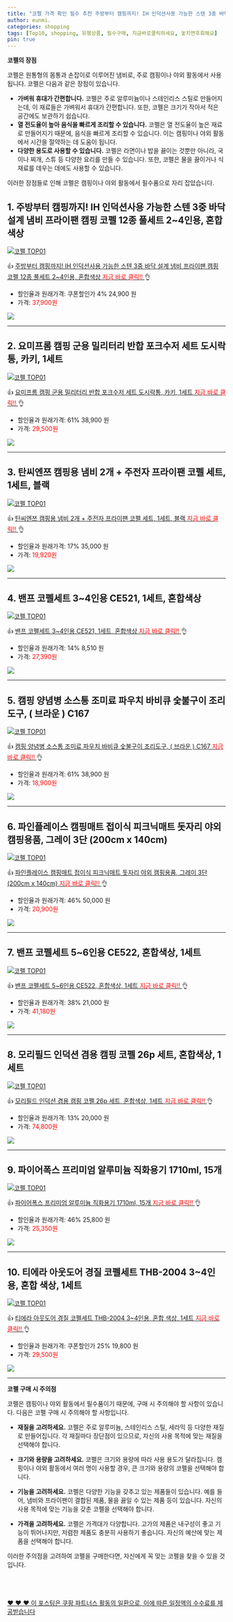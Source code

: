 ```yaml
---
title: "코펠 가격 확인 필수 추천 주방부터 캠핑까지! IH 인덕션사용 가능한 스텐 3중 바닥 설계 냄비 프라이팬 캠핑 코펠 12종 풀세트 2~4인용, 혼합색상 비교 장점 구매가이드"
author: eunmi.
categories: shopping
tags: [Top10, shopping, 유행상품, 필수구매, 지금바로클릭하세요, 놓치면후회해요]
pin: true
---
```

**코펠의 장점**

코펠은 원통형의 몸통과 손잡이로 이루어진 냄비로, 주로 캠핑이나 야외 활동에서 사용됩니다. 코펠은 다음과 같은 장점이 있습니다.

* **가벼워 휴대가 간편합니다.** 코펠은 주로 알루미늄이나 스테인리스 스틸로 만들어지는데, 이 재료들은 가벼워서 휴대가 간편합니다. 또한, 코펠은 크기가 작아서 적은 공간에도 보관하기 쉽습니다.
* **열 전도율이 높아 음식을 빠르게 조리할 수 있습니다.** 코펠은 열 전도율이 높은 재료로 만들어지기 때문에, 음식을 빠르게 조리할 수 있습니다. 이는 캠핑이나 야외 활동에서 시간을 절약하는 데 도움이 됩니다.
* **다양한 용도로 사용할 수 있습니다.** 코펠은 라면이나 밥을 끓이는 것뿐만 아니라, 국이나 찌개, 스튜 등 다양한 요리를 만들 수 있습니다. 또한, 코펠은 물을 끓이거나 식재료를 데우는 데에도 사용할 수 있습니다.

이러한 장점들로 인해 코펠은 캠핑이나 야외 활동에서 필수품으로 자리 잡았습니다.

   

## 1. 주방부터 캠핑까지! IH 인덕션사용 가능한 스텐 3중 바닥 설계 냄비 프라이팬 캠핑 코펠 12종 풀세트 2~4인용, 혼합색상

[![코펠 TOP01](https://thumbnail7.coupangcdn.com/thumbnails/remote/230x230ex/image/vendor_inventory/6507/bff3e09b4f950d4e80bf7b9a3c71c466a37d78258f5fe6f42352b2b77628.jpg)](https://link.coupang.com/re/AFFSDP?lptag=AF3617701&subid=GithubCoopas&pageKey=7619003026&traceid=V0-153&itemId=20195604233&vendorItemId=87043186473)


👍 [주방부터 캠핑까지! IH 인덕션사용 가능한 스텐 3중 바닥 설계 냄비 프라이팬 캠핑 코펠 12종 풀세트 2~4인용, 혼합색상 <font color=red> 지금 바로 클릭!! </font> ](https://link.coupang.com/re/AFFSDP?lptag=AF3617701&subid=GithubCoopas&pageKey=7619003026&traceid=V0-153&itemId=20195604233&vendorItemId=87043186473) 👌 


- 할인율과 원래가격: 쿠폰할인가 4%  24,900   원
- 가격: <span style='color:red'>37,900원</span>

[![](/discount_price.png)](https://link.coupang.com/re/AFFSDP?lptag=AF3617701&subid=GithubCoopas&pageKey=7619003026&traceid=V0-153&itemId=20195604233&vendorItemId=87043186473)

---


   

## 2. 요미프롬 캠핑 군용 밀리터리 반합 포크수저 세트 도시락통, 카키, 1세트

[![코펠 TOP01](https://thumbnail8.coupangcdn.com/thumbnails/remote/230x230ex/image/vendor_inventory/62aa/f3ff44922dff6706fc18cce4452857feef2cf9ec4cc9376b462c7dab5de6.png)](https://link.coupang.com/re/AFFSDP?lptag=AF3617701&subid=GithubCoopas&pageKey=7570443973&traceid=V0-153&itemId=19964040654&vendorItemId=87062705910)


👍 [요미프롬 캠핑 군용 밀리터리 반합 포크수저 세트 도시락통, 카키, 1세트 <font color=red> 지금 바로 클릭!! </font> ](https://link.coupang.com/re/AFFSDP?lptag=AF3617701&subid=GithubCoopas&pageKey=7570443973&traceid=V0-153&itemId=19964040654&vendorItemId=87062705910) 👌 


- 할인율과 원래가격: 61%  38,900   원
- 가격: <span style='color:red'>29,500원</span>

[![](/discount_price.png)](https://link.coupang.com/re/AFFSDP?lptag=AF3617701&subid=GithubCoopas&pageKey=7570443973&traceid=V0-153&itemId=19964040654&vendorItemId=87062705910)

---


   

## 3. 탄씨엔쯔 캠핑용 냄비 2개 + 주전자 프라이팬 코펠 세트, 1세트, 블랙

[![코펠 TOP01](https://thumbnail7.coupangcdn.com/thumbnails/remote/230x230ex/image/vendor_inventory/bb97/5d63f2f6b94dd4e7c700e6f5ad0c778386acccc3ee1565eca58cdcc9507e.jpg)](https://link.coupang.com/re/AFFSDP?lptag=AF3617701&subid=GithubCoopas&pageKey=6423058510&traceid=V0-153&itemId=13827545415&vendorItemId=81077738062)


👍 [탄씨엔쯔 캠핑용 냄비 2개 + 주전자 프라이팬 코펠 세트, 1세트, 블랙 <font color=red> 지금 바로 클릭!! </font> ](https://link.coupang.com/re/AFFSDP?lptag=AF3617701&subid=GithubCoopas&pageKey=6423058510&traceid=V0-153&itemId=13827545415&vendorItemId=81077738062) 👌 


- 할인율과 원래가격: 17%  35,000   원
- 가격: <span style='color:red'>19,920원</span>

[![](/discount_price.png)](https://link.coupang.com/re/AFFSDP?lptag=AF3617701&subid=GithubCoopas&pageKey=6423058510&traceid=V0-153&itemId=13827545415&vendorItemId=81077738062)

---


   

## 4. 밴프 코펠세트 3~4인용 CE521, 1세트, 혼합색상

[![코펠 TOP01](https://thumbnail10.coupangcdn.com/thumbnails/remote/230x230ex/image/retail/images/2023/07/24/16/5/7915734a-aaf7-41d1-8374-c2f989087e47.jpg)](https://link.coupang.com/re/AFFSDP?lptag=AF3617701&subid=GithubCoopas&pageKey=7442495784&traceid=V0-153&itemId=19356233484&vendorItemId=86673086231)


👍 [밴프 코펠세트 3~4인용 CE521, 1세트, 혼합색상 <font color=red> 지금 바로 클릭!! </font> ](https://link.coupang.com/re/AFFSDP?lptag=AF3617701&subid=GithubCoopas&pageKey=7442495784&traceid=V0-153&itemId=19356233484&vendorItemId=86673086231) 👌 


- 할인율과 원래가격: 14%  8,510   원
- 가격: <span style='color:red'>27,390원</span>

[![](/discount_price.png)](https://link.coupang.com/re/AFFSDP?lptag=AF3617701&subid=GithubCoopas&pageKey=7442495784&traceid=V0-153&itemId=19356233484&vendorItemId=86673086231)

---


   

## 5. 캠핑 양념병 소스통 조미료 파우치 바비큐 숯불구이 조리도구, ( 브라운 ) C167

[![코펠 TOP01](https://thumbnail8.coupangcdn.com/thumbnails/remote/230x230ex/image/vendor_inventory/b45d/950bedc58baf79ddc0fbc00b7daa954501d73b033ee2623ab538574c6328.jpeg)](https://link.coupang.com/re/AFFSDP?lptag=AF3617701&subid=GithubCoopas&pageKey=7704366959&traceid=V0-153&itemId=20635844708&vendorItemId=87709651963)


👍 [캠핑 양념병 소스통 조미료 파우치 바비큐 숯불구이 조리도구, ( 브라운 ) C167 <font color=red> 지금 바로 클릭!! </font> ](https://link.coupang.com/re/AFFSDP?lptag=AF3617701&subid=GithubCoopas&pageKey=7704366959&traceid=V0-153&itemId=20635844708&vendorItemId=87709651963) 👌 


- 할인율과 원래가격: 61%  38,900   원
- 가격: <span style='color:red'>18,900원</span>

[![](/discount_price.png)](https://link.coupang.com/re/AFFSDP?lptag=AF3617701&subid=GithubCoopas&pageKey=7704366959&traceid=V0-153&itemId=20635844708&vendorItemId=87709651963)

---


   

## 6. 파인플레이스 캠핑매트 접이식 피크닉매트 돗자리 야외 캠핑용품, 그레이 3단 (200cm x 140cm)

[![코펠 TOP01](https://thumbnail9.coupangcdn.com/thumbnails/remote/230x230ex/image/vendor_inventory/1e82/828fbc2dfe34ec60f6770017511d4ef16059a3b44f1b5f8e09fbea8ccf47.png)](https://link.coupang.com/re/AFFSDP?lptag=AF3617701&subid=GithubCoopas&pageKey=6643492705&traceid=V0-153&itemId=15195659811&vendorItemId=82804738647)


👍 [파인플레이스 캠핑매트 접이식 피크닉매트 돗자리 야외 캠핑용품, 그레이 3단 (200cm x 140cm) <font color=red> 지금 바로 클릭!! </font> ](https://link.coupang.com/re/AFFSDP?lptag=AF3617701&subid=GithubCoopas&pageKey=6643492705&traceid=V0-153&itemId=15195659811&vendorItemId=82804738647) 👌 


- 할인율과 원래가격: 46%  50,000   원
- 가격: <span style='color:red'>20,900원</span>

[![](/discount_price.png)](https://link.coupang.com/re/AFFSDP?lptag=AF3617701&subid=GithubCoopas&pageKey=6643492705&traceid=V0-153&itemId=15195659811&vendorItemId=82804738647)

---


   

## 7. 밴프 코펠세트 5~6인용 CE522, 혼합색상, 1세트

[![코펠 TOP01](https://thumbnail9.coupangcdn.com/thumbnails/remote/230x230ex/image/retail/images/2023/07/24/16/1/652e090e-35a5-4cd1-8744-c26bc98eda87.jpg)](https://link.coupang.com/re/AFFSDP?lptag=AF3617701&subid=GithubCoopas&pageKey=7485909827&traceid=V0-153&itemId=19565198458&vendorItemId=86673086459)


👍 [밴프 코펠세트 5~6인용 CE522, 혼합색상, 1세트 <font color=red> 지금 바로 클릭!! </font> ](https://link.coupang.com/re/AFFSDP?lptag=AF3617701&subid=GithubCoopas&pageKey=7485909827&traceid=V0-153&itemId=19565198458&vendorItemId=86673086459) 👌 


- 할인율과 원래가격: 38%  21,000   원
- 가격: <span style='color:red'>41,180원</span>

[![](/discount_price.png)](https://link.coupang.com/re/AFFSDP?lptag=AF3617701&subid=GithubCoopas&pageKey=7485909827&traceid=V0-153&itemId=19565198458&vendorItemId=86673086459)

---


   

## 8. 모리필드 인덕션 겸용 캠핑 코펠 26p 세트, 혼합색상, 1세트

[![코펠 TOP01](https://thumbnail6.coupangcdn.com/thumbnails/remote/230x230ex/image/retail/images/2023/04/21/13/2/327253d6-7eae-4917-9684-c291a140c9bb.jpg)](https://link.coupang.com/re/AFFSDP?lptag=AF3617701&subid=GithubCoopas&pageKey=7284292918&traceid=V0-153&itemId=18604035537&vendorItemId=85740000234)


👍 [모리필드 인덕션 겸용 캠핑 코펠 26p 세트, 혼합색상, 1세트 <font color=red> 지금 바로 클릭!! </font> ](https://link.coupang.com/re/AFFSDP?lptag=AF3617701&subid=GithubCoopas&pageKey=7284292918&traceid=V0-153&itemId=18604035537&vendorItemId=85740000234) 👌 


- 할인율과 원래가격: 13%  20,000   원
- 가격: <span style='color:red'>74,800원</span>

[![](/discount_price.png)](https://link.coupang.com/re/AFFSDP?lptag=AF3617701&subid=GithubCoopas&pageKey=7284292918&traceid=V0-153&itemId=18604035537&vendorItemId=85740000234)

---


   

## 9. 파이어폭스 프리미엄 알루미늄 직화용기 1710ml, 15개

[![코펠 TOP01](https://thumbnail10.coupangcdn.com/thumbnails/remote/230x230ex/image/retail/images/2023/04/27/17/8/132cc8b2-d5d0-4088-935b-8fbf016c43a8.jpg)](https://link.coupang.com/re/AFFSDP?lptag=AF3617701&subid=GithubCoopas&pageKey=7298153913&traceid=V0-153&itemId=18668887775&vendorItemId=85803293341)


👍 [파이어폭스 프리미엄 알루미늄 직화용기 1710ml, 15개 <font color=red> 지금 바로 클릭!! </font> ](https://link.coupang.com/re/AFFSDP?lptag=AF3617701&subid=GithubCoopas&pageKey=7298153913&traceid=V0-153&itemId=18668887775&vendorItemId=85803293341) 👌 


- 할인율과 원래가격: 46%  25,800   원
- 가격: <span style='color:red'>25,350원</span>

[![](/discount_price.png)](https://link.coupang.com/re/AFFSDP?lptag=AF3617701&subid=GithubCoopas&pageKey=7298153913&traceid=V0-153&itemId=18668887775&vendorItemId=85803293341)

---


   

## 10. 티에라 아웃도어 경질 코펠세트 THB-2004 3~4인용, 혼합 색상, 1세트

[![코펠 TOP01](https://thumbnail7.coupangcdn.com/thumbnails/remote/230x230ex/image/retail/images/3481041852160968-44824b53-fe11-425b-b8e7-8b48b0db9365.jpg)](https://link.coupang.com/re/AFFSDP?lptag=AF3617701&subid=GithubCoopas&pageKey=7015014033&traceid=V0-153&itemId=17253234590&vendorItemId=5119340946)


👍 [티에라 아웃도어 경질 코펠세트 THB-2004 3~4인용, 혼합 색상, 1세트 <font color=red> 지금 바로 클릭!! </font> ](https://link.coupang.com/re/AFFSDP?lptag=AF3617701&subid=GithubCoopas&pageKey=7015014033&traceid=V0-153&itemId=17253234590&vendorItemId=5119340946) 👌 


- 할인율과 원래가격: 쿠폰할인가 25%  19,800   원
- 가격: <span style='color:red'>29,500원</span>

[![](/discount_price.png)](https://link.coupang.com/re/AFFSDP?lptag=AF3617701&subid=GithubCoopas&pageKey=7015014033&traceid=V0-153&itemId=17253234590&vendorItemId=5119340946)

---
**코펠 구매 시 주의점**

코펠은 캠핑이나 야외 활동에서 필수품이기 때문에, 구매 시 주의해야 할 사항이 있습니다. 다음은 코펠 구매 시 주의해야 할 사항입니다.

* **재질을 고려하세요.** 코펠은 주로 알루미늄, 스테인리스 스틸, 세라믹 등 다양한 재질로 만들어집니다. 각 재질마다 장단점이 있으므로, 자신의 사용 목적에 맞는 재질을 선택해야 합니다.

* **크기와 용량을 고려하세요.** 코펠은 크기와 용량에 따라 사용 용도가 달라집니다. 캠핑이나 야외 활동에서 여러 명이 사용할 경우, 큰 크기와 용량의 코펠을 선택해야 합니다.

* **기능을 고려하세요.** 코펠은 다양한 기능을 갖추고 있는 제품들이 있습니다. 예를 들어, 냄비와 프라이팬이 결합된 제품, 물을 끓일 수 있는 제품 등이 있습니다. 자신의 사용 목적에 맞는 기능을 갖춘 코펠을 선택해야 합니다.

* **가격을 고려하세요.** 코펠은 가격대가 다양합니다. 고가의 제품은 내구성이 좋고 기능이 뛰어나지만, 저렴한 제품도 충분히 사용하기 좋습니다. 자신의 예산에 맞는 제품을 선택해야 합니다.

이러한 주의점을 고려하여 코펠을 구매한다면, 자신에게 꼭 맞는 코펠을 찾을 수 있을 것입니다.<br><br><br><br><br> [ ❤ ❤ ❤ 이 포스팅은 쿠팡 파트너스 활동의 일환으로, 이에 따른 일정액의 수수료를 제공받습니다](https://link.coupang.com/a/bcEFyh)